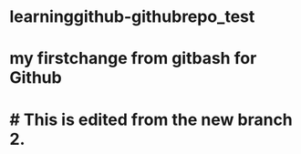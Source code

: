 # learninggithub-githubrepo_test
# my firstchange from gitbash for Github
# # This is edited from the new branch 2.